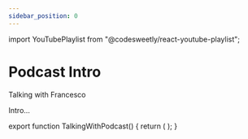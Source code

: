 ```yaml
---
sidebar_position: 0
---
```


import YouTubePlaylist from "@codesweetly/react-youtube-playlist";

# Podcast Intro

Talking with Francesco

Intro...

export function TalkingWithPodcast() {
return (
<YouTubePlaylist
  apiKey="PLACE_YOUR_YOUTUBE_API_KEY_HERE"
  playlistId="PLPoSdR46FgI73QP50wOE3BYpt49ilzxWn"
  uniqueName="talking-with-podcast"
/>
);
}

<TalkingWithPodcast />
